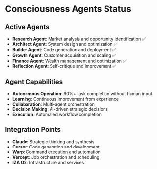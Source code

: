 # Consciousness Agents Status

## Active Agents
- **Research Agent**: Market analysis and opportunity identification ✅
- **Architect Agent**: System design and optimization ✅
- **Builder Agent**: Code generation and deployment ✅
- **Growth Agent**: Customer acquisition and scaling ✅
- **Finance Agent**: Wealth management and optimization ✅
- **Reflection Agent**: Self-critique and improvement ✅

## Agent Capabilities
- **Autonomous Operation**: 90%+ task completion without human input
- **Learning**: Continuous improvement from experience
- **Collaboration**: Multi-agent orchestration
- **Decision Making**: AI-driven strategic decisions
- **Execution**: Automated workflow completion

## Integration Points
- **Claude**: Strategic thinking and synthesis
- **Cursor**: Code generation and development
- **Warp**: Command execution and automation
- **Vercept**: Job orchestration and scheduling
- **IZA OS**: Infrastructure and services
